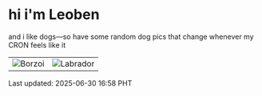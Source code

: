 # hi i'm Leoben

and i like dogs—so have some random dog pics that change whenever my CRON feels like it

|  |  |
|--------|----------|
| ![Borzoi](https://random-dog-vercel.vercel.app/api/random-borzoi?v=1751273887) | ![Labrador](https://random-dog-vercel.vercel.app/api/random-labrador?v=1751273887) |

Last updated: 2025-06-30 16:58 PHT
